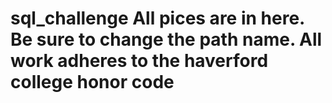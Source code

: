 # sql_challenge All pices are in here. Be sure to change the path name. All work adheres to the haverford college honor code

